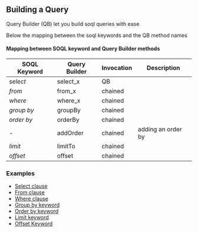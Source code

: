## Building a Query


Query Builder (QB) let you build soql queries with ease 

Below the mapping between the soql keywords and the QB method names 

#### Mapping between SOQL keyword and Query Builder methods

| SOQL Keyword | Query Builder | Invocation | Description        |
|--------------|---------------|------------|--------------------|
| *select*     | select_x      | QB         |                    |
| *from*       | from_x        | chained    |                    |
| *where*      | where_x       | chained    |                    |
| *group by*   | groupBy       | chained    |                    |
| *order by*   | orderBy       | chained    |                    |
| *-*          | addOrder      | chained    | adding an order by |
| *limit*      | limitTo       | chained    |                    |
| *offset*     | offset        | chained    |                    |


### Examples
* [Select clause](SELECT.md)
* [From clause](FROM.md)
* [Where clause](WHERE.md)
* [Group by keyword](GROUPBY.md)
* [Order by keyword](ORDERBY.md)
* [Limit keyword](LIMIT.md)
* [Offset Keyword](OFFSET.md)

